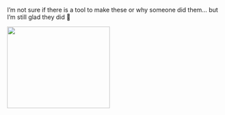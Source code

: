 I&#8217;m not sure if there is a tool to make these or why someone did them&#8230; but I&#8217;m still glad they did 🙂

<a href="http://img249.imageshack.us/img249/4908/corvette9n10an7.jpg" target="_blank" class="broken_link" rel="lightbox[576]" title="Channel 9 and 10 Corvettes"><img height="192" src="http://img249.imageshack.us/img249/4908/corvette9n10an7.jpg" width="240" border="0" /></a>